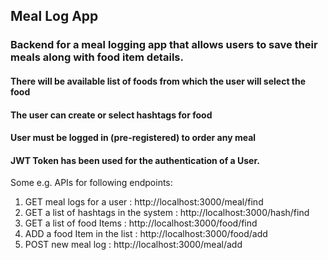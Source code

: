 ## Meal Log App

### Backend for a meal logging app that allows users to save their meals along with food item details.
#### There will be available list of foods from which the user will select the food
#### The user can create or select hashtags for food
#### User must be logged in (pre-registered) to order any meal
#### JWT Token has been used for the authentication of a User.

Some e.g. APIs for following endpoints:

1. GET meal logs for a user : http://localhost:3000/meal/find
2. GET a list of hashtags in the system : http://localhost:3000/hash/find
3. GET a list of food Items : http://localhost:3000/food/find 
4. ADD a food Item in the list : http://localhost:3000/food/add
5. POST new meal log : http://localhost:3000/meal/add
